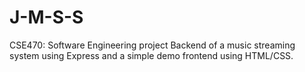 # J-M-S-S
CSE470: Software Engineering project
Backend of a music streaming system using Express and a simple demo frontend using HTML/CSS.
